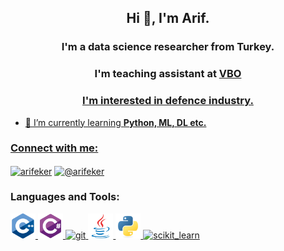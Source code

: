 <h2 align="center">Hi 👋, I'm Arif.</h1>
<h3 align="center">I'm a data science researcher from Turkey.</h3>
<h3 align="center">I'm teaching assistant at <a href="https://www.linkedin.com/in/veribilimiokulu/" target="blank">VBO</h3>
<h3 align="center">I'm interested in defence industry.</h3>

- 🌱 I’m currently learning **Python, ML, DL etc.**

<h3 align="left">Connect with me:</h3>
<p align="left">
<a href="https://linkedin.com/in/arifeker" target="blank"><img align="center" src="https://cdn.jsdelivr.net/npm/simple-icons@3.0.1/icons/linkedin.svg" alt="arifeker" height="30" width="40" /></a>
<a href="https://medium.com/@arifeker" target="blank"><img align="center" src="https://cdn.jsdelivr.net/npm/simple-icons@3.0.1/icons/medium.svg" alt="@arifeker" height="30" width="40" /></a>
</p>

<h3 align="left">Languages and Tools:</h3>
<p align="left"> <a href="https://www.w3schools.com/cpp/" target="_blank"> <img src="https://raw.githubusercontent.com/devicons/devicon/master/icons/cplusplus/cplusplus-original.svg" alt="cplusplus" width="40" height="40"/> </a> <a href="https://www.w3schools.com/cs/" target="_blank"> <img src="https://raw.githubusercontent.com/devicons/devicon/master/icons/csharp/csharp-original.svg" alt="csharp" width="40" height="40"/> </a> <a href="https://git-scm.com/" target="_blank"> <img src="https://www.vectorlogo.zone/logos/git-scm/git-scm-icon.svg" alt="git" width="40" height="40"/> </a> <a href="https://www.java.com" target="_blank"> <img src="https://raw.githubusercontent.com/devicons/devicon/master/icons/java/java-original.svg" alt="java" width="40" height="40"/> </a> <a href="https://www.python.org" target="_blank"> <img src="https://raw.githubusercontent.com/devicons/devicon/master/icons/python/python-original.svg" alt="python" width="40" height="40"/> </a> <a href="https://scikit-learn.org/" target="_blank"> <img src="https://upload.wikimedia.org/wikipedia/commons/0/05/Scikit_learn_logo_small.svg" alt="scikit_learn" width="40" height="40"/> </a> </p>
